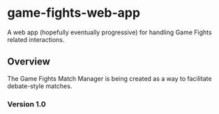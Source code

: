 # game-fights-web-app
A web app (hopefully eventually progressive) for handling Game Fights related interactions.

## Overview
The Game Fights Match Manager is being created as a way to facilitate debate-style matches. 

### Version 1.0
